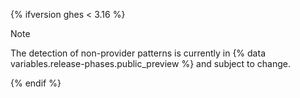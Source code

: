 {% ifversion ghes < 3.16 %}

> [!NOTE]
> The detection of non-provider patterns is currently in {% data variables.release-phases.public_preview %} and subject to change.

{% endif %}
